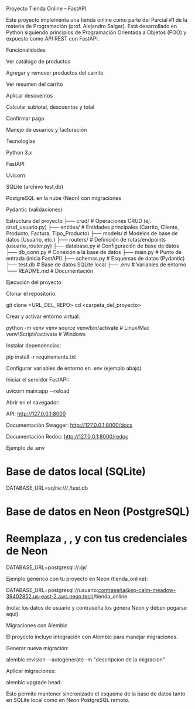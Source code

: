 Proyecto Tienda Online – FastAPI

Este proyecto implementa una tienda online como parte del Parcial #1 de la materia de Programación (prof. Alejandro Salgar). Está desarrollado en Python siguiendo principios de Programación Orientada a Objetos (POO) y expuesto como API REST con FastAPI.

Funcionalidades

Ver catálogo de productos

Agregar y remover productos del carrito

Ver resumen del carrito

Aplicar descuentos

Calcular subtotal, descuentos y total

Confirmar pago

Manejo de usuarios y facturación

Tecnologías

Python 3.x

FastAPI

Uvicorn

SQLite (archivo test.db)

PostgreSQL en la nube (Neon) con migraciones

Pydantic (validaciones)

Estructura del proyecto
├── crud/                # Operaciones CRUD (ej. crud_usuario.py)
├── entities/            # Entidades principales (Carrito, Cliente, Producto, Factura, Tipo_Producto)
├── models/              # Modelos de base de datos (Usuario, etc.)
├── routers/             # Definición de rutas/endpoints (usuario_router.py)
├── database.py          # Configuración de base de datos
├── db_conn.py           # Conexión a la base de datos
├── main.py              # Punto de entrada (inicia FastAPI)
├── schemas.py           # Esquemas de datos (Pydantic)
├── test.db              # Base de datos SQLite local
├── .env                 # Variables de entorno
└── README.md            # Documentación

Ejecución del proyecto

Clonar el repositorio:

git clone <URL_DEL_REPO>
cd <carpeta_del_proyecto>


Crear y activar entorno virtual:

python -m venv venv
source venv/bin/activate   # Linux/Mac
venv\Scripts\activate      # Windows


Instalar dependencias:

pip install -r requirements.txt


Configurar variables de entorno en .env (ejemplo abajo).

Iniciar el servidor FastAPI:

uvicorn main:app --reload


Abrir en el navegador:

API: http://127.0.0.1:8000

Documentación Swagger: http://127.0.0.1:8000/docs

Documentación Redoc: http://127.0.0.1:8000/redoc

Ejemplo de .env
# Base de datos local (SQLite)
DATABASE_URL=sqlite:///./test.db

# Base de datos en Neon (PostgreSQL)
# Reemplaza <usuario>, <password>, <host> y <dbname> con tus credenciales de Neon
DATABASE_URL=postgresql://<usuario>:<password>@<host>/<dbname>


Ejemplo genérico con tu proyecto en Neon (tienda_online):

DATABASE_URL=postgresql://usuario:contraseña@ep-calm-meadow-39402852.us-east-2.aws.neon.tech/tienda_online


(nota: los datos de usuario y contraseña los genera Neon y deben pegarse aquí).

Migraciones con Alembic

El proyecto incluye integración con Alembic para manejar migraciones.

Generar nueva migración:

alembic revision --autogenerate -m "descripcion de la migracion"


Aplicar migraciones:

alembic upgrade head


Esto permite mantener sincronizado el esquema de la base de datos tanto en SQLite local como en Neon PostgreSQL remoto.
